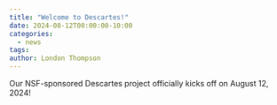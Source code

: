 ```yaml
---
title: "Welcome to Descartes!"
date: 2024-08-12T00:00:00-10:00
categories:
  - news
tags:
author: London Thompson
---
```


Our NSF-sponsored Descartes project officially kicks off on August 12, 2024! 
